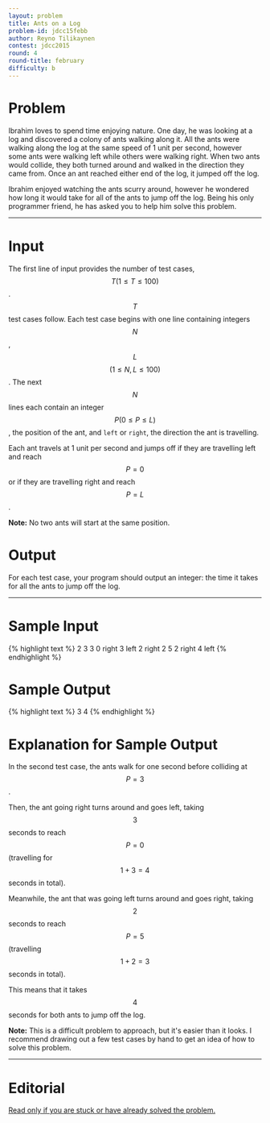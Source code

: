 ```yaml
---
layout: problem
title: Ants on a Log
problem-id: jdcc15febb
author: Reyno Tilikaynen
contest: jdcc2015
round: 4
round-title: february
difficulty: b
---
```


# Problem
Ibrahim loves to spend time enjoying nature. One day, he was looking at a log and discovered a colony of ants walking along it. All the ants were walking along the log at the same speed of 1 unit per second, however some ants were walking left while others were walking right. When two ants would collide, they both turned around and walked in the direction they came from. Once an ant reached either end of the log, it jumped off the log.

Ibrahim enjoyed watching the ants scurry around, however he wondered how long it would take for all of the ants to jump off the log. Being his only programmer friend, he has asked you to help him solve this problem.

---

# Input
The first line of input provides the number of test cases, $$T (1 \leq T \leq 100)$$. $$T$$ test cases follow. Each test case begins with one line containing integers $$N$$, $$L$$ $$(1 \leq N, L \leq 100)$$. The next $$N$$ lines each contain an integer $$P (0 \leq P \leq L)$$, the position of the ant, and ``left`` or ``right``, the direction the ant is travelling.

Each ant travels at 1 unit per second and jumps off if they are travelling left and reach $$P = 0$$ or if they are travelling right and reach $$P = L$$.

**Note:** No two ants will start at the same position.

# Output
For each test case, your program should output an integer: the time it takes for all the ants to jump off the log.

---

# Sample Input
{% highlight text %}
2
3 3
0 right
3 left
2 right
2 5
2 right
4 left
{% endhighlight %}


# Sample Output
{% highlight text %}
3
4
{% endhighlight %}

# Explanation for Sample Output
In the second test case, the ants walk for one second before colliding at $$P = 3$$.

Then, the ant going right turns around and goes left, taking $$3$$ seconds to reach $$P = 0$$ (travelling for $$1 + 3 = 4$$ seconds in total).

Meanwhile, the ant that was going left turns around and goes right, taking $$2$$ seconds to reach $$P = 5$$ (travelling $$1 + 2 = 3$$ seconds in total).

This means that it takes $$4$$ seconds for both ants to jump off the log.

**Note:** This is a difficult problem to approach, but it's easier than it looks. I recommend drawing out a few test cases by hand to get an idea of how to solve this problem.

---

# Editorial
[Read only if you are stuck or have already solved the problem.](/cpt-editorials/jdcc/2015/february/b)
